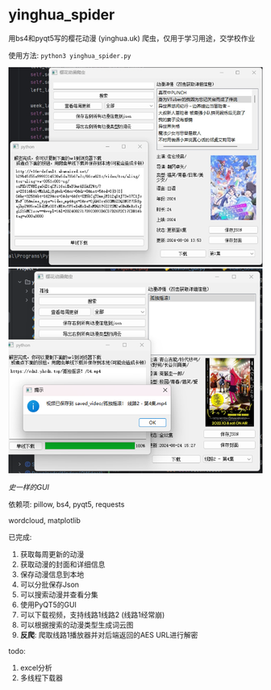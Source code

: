 # yinghua_spider

用bs4和pyqt5写的樱花动漫 (yinghua.uk) 爬虫，仅用于学习用途，交学校作业

使用方法: `python3 yinghua_spider.py`

![Preview](preview.png)
![Preview](preview2.png)

*史一样的GUI*

依赖项: pillow, bs4, pyqt5, requests

wordcloud, matplotlib

已完成:
1. 获取每周更新的动漫
2. 获取动漫的封面和详细信息
3. 保存动漫信息到本地
4. 可以分批保存Json
5. 可以搜索动漫并查看分集
6. 使用PyQT5的GUI
7. 可以下载视频，支持线路1线路2 (线路1经常崩)
8. 可以根据搜索的动漫类型生成词云图
9. **反爬**: 爬取线路1播放器并对后端返回的AES URL进行解密

todo:
1. excel分析
2. 多线程下载器